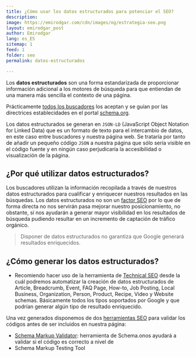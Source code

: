 ```yaml
---
title: ¿Cómo usar los datos estructurados para potenciar el SEO?
description: 
image: https://emirodgar.com/cdn/images/og/estrategia-seo.png
layout: emirodgar_post
author: Emirodgar
lang: es_ES
sitemap: 1
feed: 1
folder: seo
permalink: datos-estructurados

--- 
```


Los **datos estructurados** son una forma estandarizada de proporcionar información adicional a los motores de búsqueda para que entiendan de una manera más sencilla el contexto de una página.

Prácticamente [todos los buscadores](https://emirodgar.com/google-vs-buscadores) los aceptan y se guían por las directrices establecidades en el portal [schema.org](https://schema.org/).

Los datos estructurados se generan en `JSON-LD` (JavaScript Object Notation for Linked Data) que es un formato de texto para el intercambio de datos, en este caso entre buscadores y nuestra página web. Se trataría por tanto de añadir un pequeño código `JSON` a nuestra página que sólo sería visible en el código fuente y en ningún caso perjudicaría la accesibilidad o visualización de la página.

## ¿Por qué utilizar datos estructurados?

Los buscadores utilizan la información recopilada a través de nuestros datos estructurados para cualificar y enriquecer nuestros resultados en las búsquedas. Los datos estructurados no son un [factor SEO](https://emirodgar.com/factores-seo) por lo que de forma directa no nos servirán pasa mejorar nuestro posicionamiento, no obstante, sí nos ayudarán a generar mayor visibilidad en los resultados de búsqueda pudiendo resultar en un incremento de captación de tráfico orgánico.

> Disponer de datos estructurados no garantiza que Google generará resultados enriquecidos.

## ¿Cómo generar los datos estructurados?

-   Recomiendo hacer uso de la herramienta de [Technical SEO](https://technicalseo.com/tools/schema-markup-generator/) desde la cuál podremos automatizar la creación de datos estructurados de Article, Breadcrumb, Event, FAQ Page, How-to, Job Posting, Local Business, Organization, Person, Product, Recipe, Video y Website schemas. Básicamente todos los tipos soportados por Google y que podrían generar algún tipo de resultado enriquecido.

Una vez generados disponemos de dos [herramientas SEO](https://emirodgar.com/herramientas-seo-gratis) para validar los códigos antes de ser incluidos en nuestra página:

- [Schema Markup Validator](https://validator.schema.org/): herramienta de Schema.onos ayudará a validar si el código es correcto a nivel de  
- Schema Markup Testing Tool 



<!--stackedit_data:
eyJoaXN0b3J5IjpbLTcwODQ5MTA0OCwtOTc4NTgwMjU3XX0=
-->